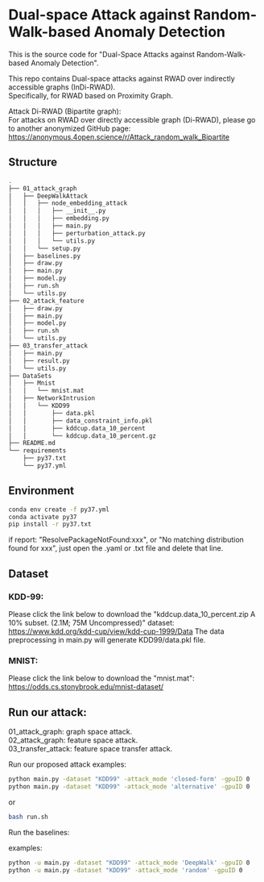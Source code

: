 # Dual-space Attack against Random-Walk-based Anomaly Detection
This is the source code for "Dual-Space Attacks against Random-Walk-based Anomaly Detection".  

This repo contains Dual-space attacks against RWAD over indirectly accessible graphs (InDi-RWAD).   
Specifically, for RWAD based on Proximity Graph. 

Attack Di-RWAD (Bipartite graph):  
For attacks on RWAD over directly accessible graph (Di-RWAD), please go to another anonymized GitHub page:  
https://anonymous.4open.science/r/Attack_random_walk_Bipartite

## Structure 
```bash
.
├── 01_attack_graph
│   ├── DeepWalkAttack
│   │   ├── node_embedding_attack
│   │   │   ├── __init__.py
│   │   │   ├── embedding.py
│   │   │   ├── main.py
│   │   │   ├── perturbation_attack.py
│   │   │   └── utils.py
│   │   └── setup.py
│   ├── baselines.py
│   ├── draw.py
│   ├── main.py
│   ├── model.py
│   ├── run.sh
│   └── utils.py
├── 02_attack_feature
│   ├── draw.py
│   ├── main.py
│   ├── model.py
│   ├── run.sh
│   └── utils.py
├── 03_transfer_attack
│   ├── main.py
│   ├── result.py
│   └── utils.py
├── DataSets
│   ├── Mnist
│   │   └── mnist.mat
│   ├── NetworkIntrusion
│   │   └── KDD99
│   │       ├── data.pkl
│   │       ├── data_constraint_info.pkl
│   │       ├── kddcup.data_10_percent
│   │       └── kddcup.data_10_percent.gz
├── README.md
└── requirements
    ├── py37.txt
    └── py37.yml
```
## Environment

```bash
conda env create -f py37.yml
conda activate py37
pip install -r py37.txt
```
if report: "ResolvePackageNotFound:xxx", or "No matching distribution found for xxx", just open the .yaml or .txt file and delete that line.

## Dataset  
### KDD-99:
Please click the link below to download the "kddcup.data_10_percent.zip A 10% subset. (2.1M; 75M Uncompressed)" dataset:  
https://www.kdd.org/kdd-cup/view/kdd-cup-1999/Data
The data preprocessing in main.py will generate KDD99/data.pkl file. 
### MNIST:
Please click the link below to download the "mnist.mat": 
https://odds.cs.stonybrook.edu/mnist-dataset/

## Run our attack:
01_attack_graph: graph space attack.  
02_attack_graph: feature space attack.  
03_transfer_attack: feature space transfer attack.  

Run our proposed attack
examples:
```bash
python main.py -dataset "KDD99" -attack_mode 'closed-form' -gpuID 0
python main.py -dataset "KDD99" -attack_mode 'alternative' -gpuID 0
```
or 
```bash
bash run.sh
```
Run the baselines:

examples:
```bash
python -u main.py -dataset "KDD99" -attack_mode 'DeepWalk' -gpuID 0
python -u main.py -dataset "KDD99" -attack_mode 'random' -gpuID 0
```


